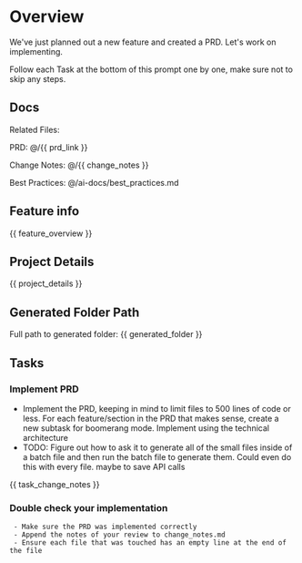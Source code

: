 # Overview

  We've just planned out a new feature and created a PRD. Let's work on implementing.

  Follow each Task at the bottom of this prompt one by one, make sure not to skip any steps. 

## Docs

Related Files: 

PRD: @/{{ prd_link }}

Change Notes: @/{{ change_notes }}

Best Practices: @/ai-docs/best_practices.md 

## Feature info

{{ feature_overview }}
 
## Project Details

{{ project_details }} 

## Generated Folder Path

Full path to generated folder: {{ generated_folder }}

## Tasks

### Implement PRD
 - Implement the PRD, keeping in mind to limit files to 500 lines of code or less. For each feature/section in the PRD that makes sense, create a new subtask for boomerang mode. Implement using the technical architecture
 - TODO: Figure out how to ask it to generate all of the small files inside of a batch file and then run the batch file to generate them. Could even do this with every file. maybe to save API calls

{{ task_change_notes }}

### Double check your implementation
```
 - Make sure the PRD was implemented correctly
 - Append the notes of your review to change_notes.md
 - Ensure each file that was touched has an empty line at the end of the file
```
